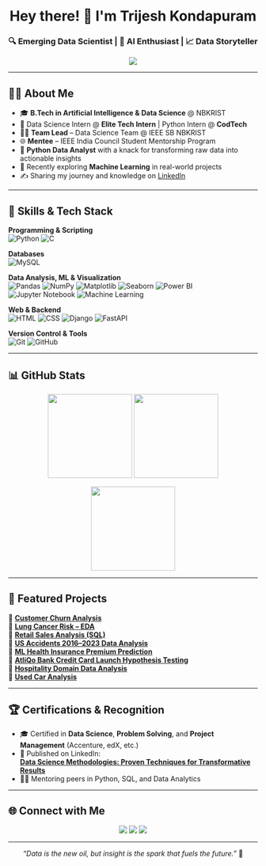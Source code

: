 <h1 align="center">Hey there! 👋 I'm Trijesh Kondapuram</h1>
<h3 align="center">🔍 Emerging Data Scientist | 🤖 AI Enthusiast | 📈 Data Storyteller</h3>
 
<p align="center">
<img src="https://readme-typing-svg.demolab.com/?lines=Turning+Data+into+Decisions;Exploring+AI+and+Analytics;Mentoring+Future+Techies;Lifelong+Learner&font=Fira+Code&center=true&width=500&height=45&color=00bfff&vCenter=true&pause=1000&size=22" />
</p>
 
--- 
 
## 👨‍💼 About Me 

- 🎓 **B.Tech in Artificial Intelligence & Data Science** @ NBKRIST  
- 💼 Data Science Intern @ **Elite Tech Intern** | Python Intern @ **CodTech**  
- 🧑‍🏫 **Team Lead** – Data Science Team @ IEEE SB NBKRIST  
- 🌐 **Mentee** – IEEE India Council Student Mentorship Program  
- 📝 **Python Data Analyst** with a knack for transforming raw data into actionable insights  
- 🤖 Recently exploring **Machine Learning** in real-world projects  
- ✍️ Sharing my journey and knowledge on [LinkedIn](https://www.linkedin.com/in/trijesh-kondapuram/)

---

## 🚀 Skills & Tech Stack

**Programming & Scripting**  
![Python](https://img.shields.io/badge/Python-3776AB?style=for-the-badge&logo=python&logoColor=white)
![C](https://img.shields.io/badge/C-00599C?style=for-the-badge&logo=c&logoColor=white)

**Databases**  
![MySQL](https://img.shields.io/badge/MySQL-4479A1?style=for-the-badge&logo=mysql&logoColor=white)

**Data Analysis, ML & Visualization**  
![Pandas](https://img.shields.io/badge/Pandas-150458?style=for-the-badge&logo=pandas&logoColor=white)
![NumPy](https://img.shields.io/badge/NumPy-013243?style=for-the-badge&logo=numpy&logoColor=white)
![Matplotlib](https://img.shields.io/badge/Matplotlib-000000?style=for-the-badge&logo=matplotlib&logoColor=white)
![Seaborn](https://img.shields.io/badge/Seaborn-3776AB?style=for-the-badge&logo=seaborn&logoColor=white)
![Power BI](https://img.shields.io/badge/PowerBI-F2C811?style=for-the-badge&logo=powerbi&logoColor=black)
![Jupyter Notebook](https://img.shields.io/badge/Jupyter-F37626?style=for-the-badge&logo=jupyter&logoColor=white)
![Machine Learning](https://img.shields.io/badge/Machine%20Learning-102230?style=for-the-badge&logo=scikit-learn&logoColor=orange)

**Web & Backend**  
![HTML](https://img.shields.io/badge/HTML-E34F26?style=for-the-badge&logo=html5&logoColor=white)
![CSS](https://img.shields.io/badge/CSS-1572B6?style=for-the-badge&logo=css3&logoColor=white)
![Django](https://img.shields.io/badge/Django-092E20?style=for-the-badge&logo=django&logoColor=white)
![FastAPI](https://img.shields.io/badge/FastAPI-009688?style=for-the-badge&logo=fastapi&logoColor=white)

**Version Control & Tools**  
![Git](https://img.shields.io/badge/Git-F05032?style=for-the-badge&logo=git&logoColor=white)
![GitHub](https://img.shields.io/badge/GitHub-333?style=for-the-badge&logo=github&logoColor=white)

---

## 📊 GitHub Stats

<p align="center">
  <img src="https://github-readme-stats.vercel.app/api?username=trijesh61&show_icons=true&theme=radical" height="170" />
  <img src="https://github-readme-streak-stats.herokuapp.com?user=trijesh61&theme=radical&date_format=M%20j%5B%2C%20Y%5D" height="170" />
</p>

<p align="center">
  <img src="https://github-readme-stats.vercel.app/api/top-langs/?username=trijesh61&layout=compact&theme=radical" height="170" />
</p>

---

## 📁 Featured Projects

🔹 [**Customer Churn Analysis**](https://github.com/trijesh61/customer-churn-analysis)  
🔹 [**Lung Cancer Risk – EDA**](https://github.com/trijesh61/lung-cancer-risk-analysis)  
🔹 [**Retail Sales Analysis (SQL)**](https://github.com/trijesh61/Retail-Sales-Analysis-SQL-Project)  
🔹 [**US Accidents 2016–2023 Data Analysis**](https://github.com/trijesh61/US-Accidents-2016-2023-Data-Analysis)  
🔹 [**ML Health Insurance Premium Prediction**](https://github.com/trijesh61/ML-Health-Insurance-Premium-Prediction)  
🔹 [**AtliQo Bank Credit Card Launch Hypothesis Testing**](https://github.com/trijesh61/AtliQo-Bank-Credit-Card-Launch-Hypothesis-Testing)  
🔹 [**Hospitality Domain Data Analysis**](https://github.com/trijesh61/Hospitality-Domain-Data-Analysis)  
🔹 [**Used Car Analysis**](https://github.com/trijesh61/Used-Car-Analysis)

---

## 🏆 Certifications & Recognition

- 🎓 Certified in **Data Science**, **Problem Solving**, and **Project Management** (Accenture, edX, etc.)  
- 📝 Published on LinkedIn:  
  [**Data Science Methodologies: Proven Techniques for Transformative Results**](https://www.linkedin.com/pulse/data-science-methodologies-proven-techniques-trijesh-kondapuram/)  
- 🧑‍💻 Mentoring peers in Python, SQL, and Data Analytics
  
--- 

## 🌐 Connect with Me

<p align="center">
  <a href="mailto:trijeshkondapuram1@gmail.com"><img src="https://img.shields.io/badge/Gmail-D14836?style=for-the-badge&logo=gmail&logoColor=white"></a>
  <a href="https://www.linkedin.com/in/trijesh-kondapuram/"><img src="https://img.shields.io/badge/LinkedIn-0A66C2?style=for-the-badge&logo=linkedin&logoColor=white"></a>
  <a href="https://github.com/trijesh61"><img src="https://img.shields.io/badge/GitHub-333?style=for-the-badge&logo=github&logoColor=white"></a>
</p>

----
<p align="center"><i>“Data is the new oil, but insight is the spark that fuels the future.”</i> 🚀</p>
